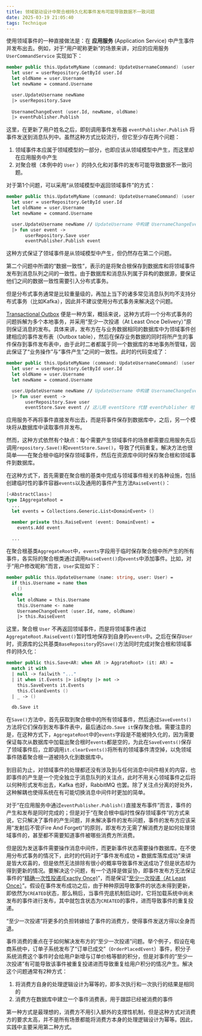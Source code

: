 ```yaml
---
title: 领域驱动设计中聚合根持久化和事件发布可能导致数据不一致问题
date: 2025-03-19 21:05:40
tags: Technique
---
```


使用领域事件的一种直接做法是：在 **应用服务** (Application Service) 中产生事件并发布出去。例如，对于“用户昵称更新”的场景来讲，对应的应用服务 `UserCommandService` 实现如下：

```fsharp
member public this.UpdateMyName (command: UpdateUsernameCommand) (user: User) =
  let user = userRepository.GetById user.Id
  let oldName = user.Username
  let newName = command.Username

  user.UpdateUsername newName
  |> userRepository.Save
  
  UsernameChangeEvent (user.Id, newName, oldName) 
  |> eventPublisher.Publish
```

这里，在更新了用户姓名之后，即刻调用事件发布器 `eventPublisher.Publish` 将事件发送到消息队列中。虽然这种方式比较流行，但它至少存在两个问题：

1. 领域事件本应属于领域模型的一部分，也即应该从领域模型中产生，而这里却在应用服务中产生
2. 对聚合根（本例中的 `User` ）的持久化和对事件的发布可能导致数据不一致问题。

对于第1个问题，可以采用“从领域模型中返回领域事件”的方式：

```fsharp
member public this.UpdateMyName (command: UpdateUsernameCommand) (user: User) =
  let user = userRepository.GetById user.Id
  let oldName = user.Username
  let newName = command.Username

  user.UpdateUsername newName // UpdateUsername 中构建 UsernameChangeEvent
  |> fun user event -> 
       userRepository.Save user
       eventPublisher.Publish event
```

这种方式保证了领域事件是从领域模型中产生，但仍然存在第二个问题。

第二个问题中所谓的“数据一致性”，表示的是将聚合根保存到数据库和将领域事件发布到消息队列之间的一致性。由于数据库和消息队列属于异构的数据源，要保证他们之间的数据一致性需要引入分布式事务。

但是分布式事务通常是比较重量级的，再加上当下的诸多常见消息队列均不支持分布式事务（比如Kafka），因此并不建议使用分布式事务来解决这个问题。

[Transactional Outbox](https://microservices.io/patterns/data/transactional-outbox.html) 便是一种方案，概括来说，这种方式将一个分布式事务的问题拆解为多个本地事务，并采用“至少一次投递（At Least Once Delivery）”原则保证消息的发布。具体来讲，发布方在与业务数据相同的数据库中为领域事件创建相应的事件发布表（Outbox table），然后在保存业务数据的同时将所产生的事件保存到事件发布表中，由于此时二者都属于同一个数据库的本地事务所管辖，因此保证了“业务操作”与“事件产生”之间的一致性。此时的代码变成了：

```fsharp
member public this.UpdateMyName (command: UpdateUsernameCommand) (user: User) =
  let user = userRepository.GetById user.Id
  let oldName = user.Username
  let newName = command.Username

  user.UpdateUsername newName // UpdateUsername 中构建 UsernameChangeEvent
  |> fun user event -> 
       userRepository.Save user
       eventStore.Save event // 这儿用 eventStore 代替 eventPublisher 啦
```

应用服务不再将事件直接发布出去，而是将事件保存到数据库中，之后，另一个模块将从数据库中读取事件并发布。

然而，这种方式依然有个缺点：每个需要产生领域事件的场景都需要应用服务先后调用`repository.Save()`和`eventStore.Save()`，导致了代码重复。解决方法也很简单——在聚合根中临时保存领域事件，然后在资源库中同时保存聚合根和领域事件到数据库。

在这种方式下，首先需要在聚合根的基类中完成与领域事件相关的各种设施，包括创建临时性的事件容器`events`以及通用的事件产生方法`RaiseEvent()`：
```fsharp
[<AbstractClass>]
type IAggregateRoot = 
  ...
  let events = Collections.Generic.List<DomainEvent> ()

  member private this.RaiseEvent (event: DomainEvent) =
    events.Add event
  
  ...
```

在聚合根基类`AggregateRoot`中，`events`字段用于临时保存聚合根中所产生的所有事件，各实际的聚合根类通过调用`RaiseEvent()`向`events`中添加事件。比如，对于“用户修改昵称”而言，`User`实现如下：

```fsharp
member public this.UpdateUsername (name: string, user: User) =
  if this.Username = name then
    ()
  else
    let oldName = this.Username
    this.Username <- name
    UsernameChangeEvent (user.Id, name, oldName) 
    |> this.RaiseEvent
```

这里，聚合根 `User` 不再返回领域事件，而是将领域事件通过`AggregateRoot.RaiseEvent()`暂时性地保存到自身的`events`中。之后在保存`User`时，资源库的公共基类`BaseRepository`的`Save()`方法同时完成对聚合根和领域事件的持久化：

```fsharp
member public this.Save<AR: when AR :> AggrateRoot> (it: AR) =
  match it with
  | null -> failwith "..."
  | it when it.Events |> isEmpty |> not -> 
    this.SaveEvents it.Events
    this.CleanEvents ()
  | _ -> ()

  db.Save it
```

在`Save()`方法中，首先获取到聚合根中的所有领域事件，然后通过`SaveEvents()`方法将它们保存到发布事件表中，最后通过`db.Save it`保存聚合根。需要注意的是，在这种方式下，`AggregateRoot`中的`events`字段是不能被持久化的，因为需要保证每次从数据库中加载出聚合根时`events`都是空的，为此在`SaveEvents()`保存了领域事件后，立即调用`it.clearEvents()`将所有的领域事件清空掉，以免领域事件随着聚合根一道被持久化到数据库中。

到目前为止，对领域事件的处理都还没有涉及到与任何消息中间件相关的内容，也即事件的产生是一个完全独立于消息队列的关注点，此时不用关心领域事件之后将以何种形式发布出去，Kafka 也好，RabbitMQ 也罢。除了关注点分离的好处外，这种解耦也使得系统在有可能切换消息中间件时更加的简单。

对于“在应用服务中通过`eventPublisher.Publish()`直接发布事件”而言，事件的产生和发布是同时完成的；但是对于“在聚合根中临时性保存领域事件”的方式来说，它只解决了事件的产生问题，并未解决事件的发布问题，事件的发布方应该采用“发射后不管(Fire And Forget)”的原则，即发布方无需了解消费方是如何处理领域事件的，甚至都不需要知道事件被哪些消费方所消费。

但是因为发送事件需要操作消息中间件，而更新事件状态需要操作数据库。在不使用分布式事务的情况下，此时的代码对于“事件发布成功 + 数据库落库成功”来讲是皆大欢喜的，但是依然无法排除有很小的概率导致事件发送成功了但是状态却为得到更新的情况。要解决这个问题，有一个选择是做妥协，即事件发布方无法保证事件的“[精确一次性投递(Exactly Once)](https://www.cloudcomputingpatterns.org/exactly_once_delivery/)”，而是保证“[至少一次投递（At Least Once）](https://www.cloudcomputingpatterns.org/at_least_once_delivery/)”。假设在事件发布成功之后，由于种种原因导致事件的状态未得到更新，即依然为`CREATED`状态，那么稍后，当事件兜底机制启动时，它将加载系统中尚未发布的事件进行发布，其中就包含状态为`CREATED`的事件，进而导致事件的重复投递。

“至少一次投递”将更多的负担转嫁给了事件的消费方，使得事件发送方得以全身而退。

事件消费的重点在于如何解决发布方的“至少一次投递”问题。举个例子，假设在电商系统中，订单子系统发布了“订单已成交”（`OrderPlacedEvent`）事件，积分子系统消费这个事件时会给用户新增与订单价格等额的积分，但是对事件的“至少一次投递”有可能导致该事件被重复投递进而导致重复给用户积分的情况产生。解决这个问题通常有2种方式：

1. 将消费方自身的处理逻辑设计为幂等的，即多次执行和一次执行的结果是相同的
2. 消费方在数据库中建立一个事件消费表，用于跟踪已经被消费的事件

第一种方式是最理想的，消费方不用引入额外的支撑性机制，但是这种方式对消费方的要求太高，并不是所有场景都能将消费方本身的处理逻辑设计为幂等。因此，实践中主要采用第二种方式。
